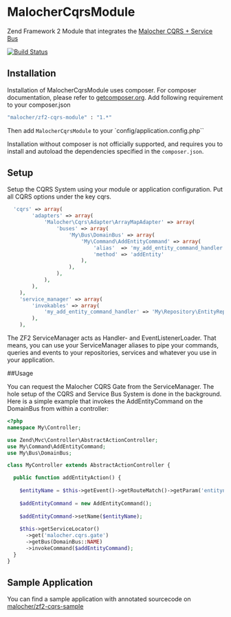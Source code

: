 MalocherCqrsModule
==================

Zend Framework 2 Module that integrates the [Malocher CQRS + Service Bus](https://github.com/malocher/cqrs-esb)

[![Build Status](https://travis-ci.org/malocher/zf2-cqrs-module.png?branch=master)](https://travis-ci.org/malocher/zf2-cqrs-module)

## Installation

Installation of MalocherCqrsModule uses composer. For composer documentation, please refer to
[getcomposer.org](http://getcomposer.org/). Add following requirement to your composer.json


```sh
"malocher/zf2-cqrs-module" : "1.*"
```

Then add `MalocherCqrsModule` to your `config/application.config.php``

Installation without composer is not officially supported, and requires you to install and autoload
the dependencies specified in the `composer.json`.

## Setup


Setup the CQRS System using your module or application configuration. Put all CQRS options under the key cqrs. 
```php
  'cqrs' => array(
        'adapters' => array(
            'Malocher\Cqrs\Adapter\ArrayMapAdapter' => array(
                'buses' => array(
                    'My\Bus\DomainBus' => array(
                        'My\Command\AddEntityCommand' => array(
                            'alias'  => 'my_add_entity_command_handler',
                            'method' => 'addEntity' 
                        ),
                    ),
                ),
            ),
        ),
    ),
    'service_manager' => array(
        'invokables' => array(
            'my_add_entity_command_handler' => 'My\Repository\EntityRepository',
        ),
    ),
```
The ZF2 ServiceManager acts as Handler- and EventListenerLoader. That means, you can use your ServiceManager aliases
to pipe your commands, queries and events to your repositories, services and whatever you use in your application.

##Usage

You can request the Malocher CQRS Gate from the ServiceManager. The hole setup of the CQRS and Service Bus System is done in the background.
Here is a simple example that invokes the AddEntityCommand on the DomainBus from within a controller:

```php
<?php
namespace My\Controller;

use Zend\Mvc\Controller\AbstractActionController;
use My\Command\AddEntityCommand;
use My\Bus\DomainBus;

class MyController extends AbstractActionController {

  public function addEntityAction() {
  
    $entityName = $this->getEvent()->getRouteMatch()->getParam('entityname');
    
    $addEntityCommand = new AddEntityCommand();
    
    $addEntityCommand->setName($entityName);
    
    $this->getServiceLocator()
      ->get('malocher.cqrs.gate')
      ->getBus(DomainBus::NAME)
      ->invokeCommand($addEntityCommand);
  }
}
```
Sample Application
-------------------
You can find a sample application with annotated sourcecode on [malocher/zf2-cqrs-sample](https://github.com/malocher/zf2-cqrs-sample)



